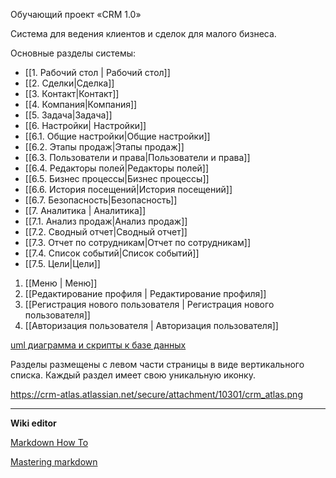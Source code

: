 Обучающий проект «CRM 1.0»

Система для ведения клиентов и сделок для малого бизнеса.

Основные разделы системы:
- [[1. Рабочий стол | Рабочий стол]]
- [[2. Сделки|Сделка]]
- [[3. Контакт|Контакт]]
- [[4. Компания|Компания]]
- [[5. Задача|Задача]]
- [[6. Настройки| Настройки]]
 - [[6.1. Общие настройки|Общие настройки]]
 - [[6.2. Этапы продаж|Этапы продаж]]
 - [[6.3. Пользователи и права|Пользователи и права]]
 - [[6.4. Редакторы полей|Редакторы полей]]
 - [[6.5. Бизнес процессы|Бизнес процессы]]
 - [[6.6. История посещений|История посещений]]
 - [[6.7. Безопасность|Безопасность]]
- [[7. Аналитика | Аналитика]]
 - [[7.1. Анализ продаж|Анализ продаж]]
 - [[7.2. Сводный отчет|Сводный отчет]]
 - [[7.3. Отчет по сотрудникам|Отчет по сотрудникам]]
 - [[7.4. Список событий|Список событий]]
 - [[7.5. Цели|Цели]]
1. [[Меню | Меню]]
1. [[Редактирование профиля | Редактирование профиля]]
1. [[Регистрация нового пользователя | Регистрация нового пользователя]]
1. [[Авторизация пользователя | Авторизация пользователя]]

[uml диаграмма и скрипты к базе данных](https://crm-atlas.atlassian.net/browse/CRMATL-34) 

Разделы размещены с левом части страницы в виде вертикального списка.
Каждый раздел имеет свою уникальную иконку.

https://crm-atlas.atlassian.net/secure/attachment/10301/crm_atlas.png
___
**Wiki editor**

[Markdown How To](http://assemble.io/docs/Cheatsheet-Markdown.html)

[Mastering markdown](https://guides.github.com/features/mastering-markdown/)